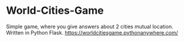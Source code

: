 # World-Cities-Game
Simple game, where you give answers about 2 cities mutual location. Written in Python Flask.
https://worldcitiesgame.pythonanywhere.com/

